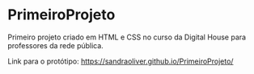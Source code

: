# PrimeiroProjeto
Primeiro projeto criado em HTML e CSS no curso da Digital House para professores da rede pública.

Link para o protótipo: https://sandraoliver.github.io/PrimeiroProjeto/
